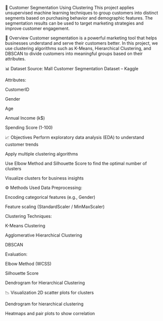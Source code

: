 🧠 Customer Segmentation Using Clustering
This project applies unsupervised machine learning techniques to group customers into distinct segments based on purchasing behavior and demographic features. 
The segmentation results can be used to target marketing strategies and improve customer engagement.

📌 Overview
Customer segmentation is a powerful marketing tool that helps businesses understand and serve their customers better. 
In this project, we use clustering algorithms such as K-Means, Hierarchical Clustering, and DBSCAN to divide customers into meaningful groups based on their attributes.

📊 Dataset
Source: Mall Customer Segmentation Dataset – Kaggle

Attributes:

CustomerID

Gender

Age

Annual Income (k$)

Spending Score (1-100)

📈 Objectives
Perform exploratory data analysis (EDA) to understand customer trends

Apply multiple clustering algorithms

Use Elbow Method and Silhouette Score to find the optimal number of clusters

Visualize clusters for business insights

⚙️ Methods Used
Data Preprocessing:

Encoding categorical features (e.g., Gender)

Feature scaling (StandardScaler / MinMaxScaler)

Clustering Techniques:

K-Means Clustering

Agglomerative Hierarchical Clustering

DBSCAN

Evaluation:

Elbow Method (WCSS)

Silhouette Score

Dendrogram for Hierarchical Clustering

📉 Visualization
2D scatter plots for clusters

Dendrogram for hierarchical clustering

Heatmaps and pair plots to show correlation
